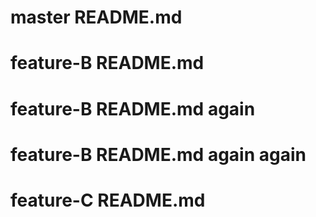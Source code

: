 # master README.md

# feature-B README.md

# feature-B README.md again

# feature-B README.md again again
# feature-C README.md
